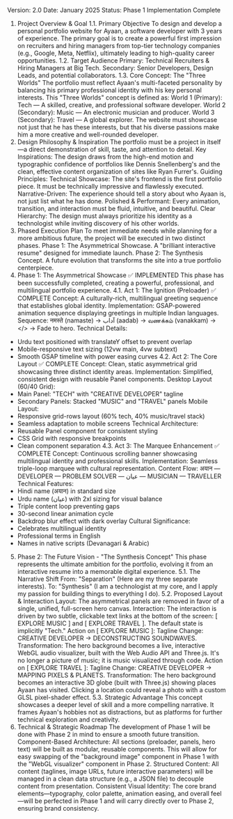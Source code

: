 
Version: 2.0
Date: January 2025
Status: Phase 1 Implementation Complete
1. Project Overview & Goal
1.1. Primary Objective
To design and develop a personal portfolio website for Ayaan, a software developer with 3 years of experience. The primary goal is to create a powerful first impression on recruiters and hiring managers from top-tier technology companies (e.g., Google, Meta, Netflix), ultimately leading to high-quality career opportunities.
1.2. Target Audience
Primary: Technical Recruiters & Hiring Managers at Big Tech.
Secondary: Senior Developers, Design Leads, and potential collaborators.
1.3. Core Concept: The "Three Worlds"
The portfolio must reflect Ayaan's multi-faceted personality by balancing his primary professional identity with his key personal interests. This "Three Worlds" concept is defined as:
World 1 (Primary): Tech — A skilled, creative, and professional software developer.
World 2 (Secondary): Music — An electronic musician and producer.
World 3 (Secondary): Travel — A global explorer.
The website must showcase not just that he has these interests, but that his diverse passions make him a more creative and well-rounded developer.
2. Design Philosophy & Inspiration
The portfolio must be a project in itself—a direct demonstration of skill, taste, and attention to detail.
Key Inspirations: The design draws from the high-end motion and typographic confidence of portfolios like Dennis Snellenberg's and the clean, effective content organization of sites like Ryan Furrer's.
Guiding Principles:
Technical Showcase: The site's frontend is the first portfolio piece. It must be technically impressive and flawlessly executed.
Narrative-Driven: The experience should tell a story about who Ayaan is, not just list what he has done.
Polished & Performant: Every animation, transition, and interaction must be fluid, intuitive, and beautiful.
Clear Hierarchy: The design must always prioritize his identity as a technologist while inviting discovery of his other worlds.
3. Phased Execution Plan
To meet immediate needs while planning for a more ambitious future, the project will be executed in two distinct phases.
Phase 1: The Asymmetrical Showcase. A "brilliant interactive resume" designed for immediate launch.
Phase 2: The Synthesis Concept. A future evolution that transforms the site into a true portfolio centerpiece.
4. Phase 1: The Asymmetrical Showcase ✅ IMPLEMENTED
This phase has been successfully completed, creating a powerful, professional, and multilingual portfolio experience.
4.1. Act 1: The Ignition (Preloader) ✅ COMPLETE
Concept: A culturally-rich, multilingual greeting sequence that establishes global identity.
Implementation: GSAP-powered animation sequence displaying greetings in multiple Indian languages.
Sequence: नमस्ते (namaste) → آداب (aadab) → வணக்கம் (vanakkam) → </> → Fade to hero.
Technical Details: 
- Urdu text positioned with translateY offset to prevent overlap
- Mobile-responsive text sizing (12vw main, 4vw subtext)
- Smooth GSAP timeline with power easing curves
4.2. Act 2: The Core Layout ✅ COMPLETE
Concept: Clean, static asymmetrical grid showcasing three distinct identity areas.
Implementation: Simplified, consistent design with reusable Panel components.
Desktop Layout (60/40 Grid):
- Main Panel: "TECH" with "CREATIVE DEVELOPER" tagline
- Secondary Panels: Stacked "MUSIC" and "TRAVEL" panels
Mobile Layout:
- Responsive grid-rows layout (60% tech, 40% music/travel stack)
- Seamless adaptation to mobile screens
Technical Architecture:
- Reusable Panel component for consistent styling
- CSS Grid with responsive breakpoints
- Clean component separation
4.3. Act 3: The Marquee Enhancement ✅ COMPLETE
Concept: Continuous scrolling banner showcasing multilingual identity and professional skills.
Implementation: Seamless triple-loop marquee with cultural representation.
Content Flow: अयान — DEVELOPER — PROBLEM SOLVER — عیان — MUSICIAN — TRAVELLER
Technical Features:
- Hindi name (अयान) in standard size
- Urdu name (عیان) with 2xl sizing for visual balance
- Triple content loop preventing gaps
- 30-second linear animation cycle
- Backdrop blur effect with dark overlay
Cultural Significance:
- Celebrates multilingual identity
- Professional terms in English
- Names in native scripts (Devanagari & Arabic)
5. Phase 2: The Future Vision - "The Synthesis Concept"
This phase represents the ultimate ambition for the portfolio, evolving it from an interactive resume into a memorable digital experience.
5.1. The Narrative Shift
From: "Separation" (Here are my three separate interests).
To: "Synthesis" (I am a technologist at my core, and I apply my passion for building things to everything I do).
5.2. Proposed Layout & Interaction
Layout: The asymmetrical panels are removed in favor of a single, unified, full-screen hero canvas.
Interaction: The interaction is driven by two subtle, clickable text links at the bottom of the screen: [ EXPLORE MUSIC ] and [ EXPLORE TRAVEL ]. The default state is implicitly "Tech."
Action on [ EXPLORE MUSIC ]:
Tagline Change: CREATIVE DEVELOPER → DECONSTRUCTING SOUNDWAVES.
Transformation: The hero background becomes a live, interactive WebGL audio visualizer, built with the Web Audio API and Three.js. It's no longer a picture of music; it is music visualized through code.
Action on [ EXPLORE TRAVEL ]:
Tagline Change: CREATIVE DEVELOPER → MAPPING PIXELS & PLANETS.
Transformation: The hero background becomes an interactive 3D globe (built with Three.js) showing places Ayaan has visited. Clicking a location could reveal a photo with a custom GLSL pixel-shader effect.
5.3. Strategic Advantage
This concept showcases a deeper level of skill and a more compelling narrative. It frames Ayaan's hobbies not as distractions, but as platforms for further technical exploration and creativity.
6. Technical & Strategic Roadmap
The development of Phase 1 will be done with Phase 2 in mind to ensure a smooth future transition.
Component-Based Architecture: All sections (preloader, panels, hero text) will be built as modular, reusable components. This will allow for easy swapping of the "background image" component in Phase 1 with the "WebGL visualizer" component in Phase 2.
Structured Content: All content (taglines, image URLs, future interactive parameters) will be managed in a clean data structure (e.g., a JSON file) to decouple content from presentation.
Consistent Visual Identity: The core brand elements—typography, color palette, animation easing, and overall feel—will be perfected in Phase 1 and will carry directly over to Phase 2, ensuring brand consistency.
